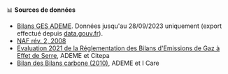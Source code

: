 📊 **Sources de données**
* [Bilans GES ADEME](https://bilans-ges.ademe.fr/bilans). Données jusqu'au 28/09/2023 uniquement (export effectué depuis [data.gouv.fr](https://www.data.gouv.fr/fr/datasets/bilan-ges/)).
* [NAF rév. 2, 2008](https://www.insee.fr/fr/information/2120875)
* [Evaluation 2021 de la Réglementation des Bilans d'Emissions de Gaz à Effet de Serre](https://librairie.ademe.fr/changement-climatique-et-energie/5919-evaluation-2021-de-la-reglementation-des-bilans-d-emissions-de-gaz-a-effet-de-serre.html), ADEME et Citepa
* [Bilan des Bilans carbone (2010)](https://www.greenit.fr/sites/greenit.fr/files/BC-Synthese.pdf), ADEME et I Care
